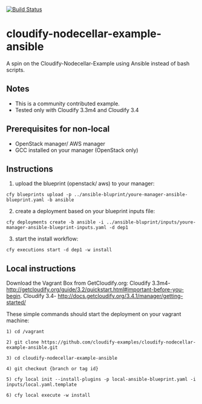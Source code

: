 [![Build Status](https://circleci.com/gh/cloudify-examples/ansible-blueprint.svg?style=shield&circle-token=:circle-token)](https://circleci.com/gh/cloudify-examples/ansible-blueprint)

# cloudify-nodecellar-example-ansible
A spin on the Cloudify-Nodecellar-Example using Ansible instead of bash scripts.

## Notes

* This is a community contributed example.
* Tested only with Cloudify 3.3m4 and Cloudify 3.4

## Prerequisites for non-local ##

+ OpenStack manager/ AWS manager
+ GCC installed on your manager (OpenStack only)

## Instructions

1) upload the blueprint (openstack/ aws) to your manager:
```
cfy blueprints upload -p ../ansible-bluprint/youre-manager-ansible-blueprint.yaml -b ansible
```

2) create a deployment based on your blueprint inputs file:
```
cfy deployments create -b ansible -i ../ansible-bluprint/inputs/youre-manager-ansible-blueprint-inputs.yaml -d dep1
```

3) start the install workflow:
```
cfy executions start -d dep1 -w install
```

## Local instructions

Download the Vagrant Box from GetCloudify.org:
Cloudify 3.3m4- http://getcloudify.org/guide/3.2/quickstart.html#important-before-you-begin.
Cloudify 3.4- http://docs.getcloudify.org/3.4.1/manager/getting-started/

These simple commands should start the deployment on your vagrant machine:

```
1) cd /vagrant
```

```
2) git clone https://github.com/cloudify-examples/cloudify-nodecellar-example-ansible.git
```

```
3) cd cloudify-nodecellar-example-ansible
```

```
4) git checkout {branch or tag id}
```

```
5) cfy local init --install-plugins -p local-ansible-blueprint.yaml -i inputs/local.yaml.template
```

```
6) cfy local execute -w install
```

